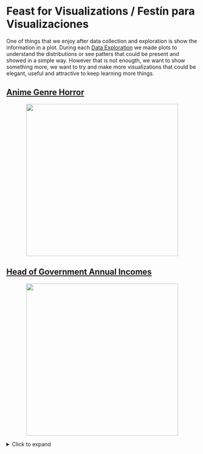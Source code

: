 # Feast for Visualizations / Festín para Visualizaciones

One of things that we enjoy after data collection and exploration is show the information in a plot. During each [Data Exploration](https://github.com/DataFeast71/Data_explorations) we made plots to understand the distributions or see patters that could be present and showed in a simple way. However that is not enougth, we want to show something more, we want to try and make more visualizations that could be elegant, useful and attractive to keep learning more things.

## [Anime Genre Horror](https://github.com/DataFeast71/FeastViz/tree/main/Anime)

<p align="center">
<img src="https://github.com/DataFeast71/FeastViz/blob/main/Anime/img/2021-07-24_FeastViz_AnimesHorror.png?raw=true" width=400 height=400 aling="center">
</p>

## [Head of Government Annual Incomes](https://github.com/DataFeast71/FeastViz/tree/main/Presidents)

<p align="center">
<img src="https://github.com/DataFeast71/FeastViz/blob/main/Presidents/FeastViz_Presidentes.png?raw=true" width=400 heigth=400 align="center">
</p>

<details>
    <summary>Click to expand</summary>

    In this case we use the [Head of Government Anual Incomes]() from previous works to make a visualization in which it showed the Presidents and Ministers from each continent. Here we add many different details using `ggplot2`.

</details>
